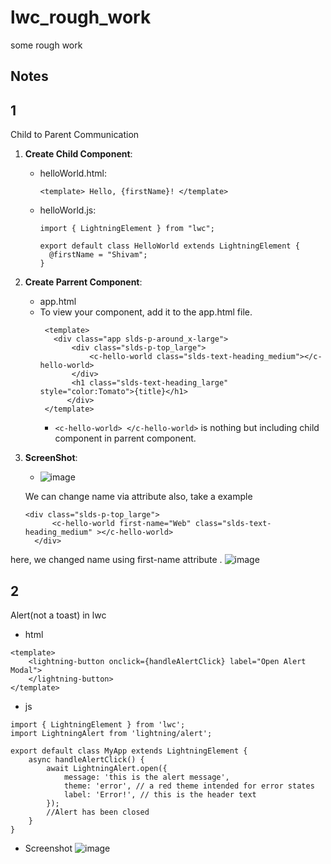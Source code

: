 # lwc_rough_work
some rough work


## Notes

## 1
Child to Parent Communication

1. **Create Child Component**:
   - helloWorld.html:
     ```
     <template> Hello, {firstName}! </template>
     ```
   - helloWorld.js:
     ```
     import { LightningElement } from "lwc";

     export default class HelloWorld extends LightningElement {
       @firstName = "Shivam";
     }
     ```

3. **Create Parrent Component**:
   - app.html
   - To view your component, add it to the app.html file.
     ```
      <template>
      	<div class="app slds-p-around_x-large">
      		<div class="slds-p-top_large">
      			<c-hello-world class="slds-text-heading_medium"></c-hello-world>
      		</div>
      		<h1 class="slds-text-heading_large" style="color:Tomato">{title}</h1>
           </div>
      </template>
     ```
     - ```<c-hello-world> </c-hello-world>``` is nothing but including child component in parrent component.

4. **ScreenShot**:
   - ![image](https://github.com/s4SHIVam7/lwc_rough_work/assets/60181328/c1d9a08c-3cc6-40df-9384-9f65c0305684)

  
   We can change name via attribute also, take a example
      ````
      <div class="slds-p-top_large">
			<c-hello-world first-name="Web" class="slds-text-heading_medium" ></c-hello-world>
		</div>
here, we changed name using first-name attribute .
![image](https://github.com/s4SHIVam7/lwc_rough_work/assets/60181328/b26b8253-971f-4590-9cdf-ed32100cb241)


  
## 2
Alert(not a toast) in lwc
- html
```
<template>
    <lightning-button onclick={handleAlertClick} label="Open Alert Modal">
    </lightning-button>
</template>
```

- js

```
import { LightningElement } from 'lwc';
import LightningAlert from 'lightning/alert';

export default class MyApp extends LightningElement {
    async handleAlertClick() {
        await LightningAlert.open({
            message: 'this is the alert message',
            theme: 'error', // a red theme intended for error states
            label: 'Error!', // this is the header text
        });
        //Alert has been closed
    }
}
```
- Screenshot
![image](https://github.com/s4SHIVam7/lwc_rough_work/assets/60181328/ac14ebd8-2c90-4364-a180-63ba782d70a9)

